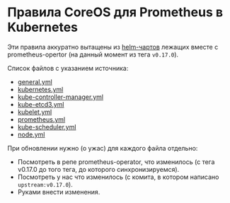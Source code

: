 Правила CoreOS для Prometheus в Kubernetes
==========================================

Эти правила аккуратно вытащены из [helm-чартов](https://github.com/coreos/prometheus-operator/tree/v0.17.0/helm) лежащих вместе с prometheus-opertor (на данный момент из тега `v0.17.0`).

Список файлов с указанием источника:
* [general.yml](https://github.com/coreos/prometheus-operator/blob/v0.17.0/helm/d8-system/templates/general.rules.yaml)
* [kubernetes.yml](https://github.com/coreos/prometheus-operator/blob/v0.17.0/helm/exporter-kubernetes/templates/kubernetes.rules.yaml)
* [kube-controller-manager.yml](https://github.com/coreos/prometheus-operator/blob/v0.17.0/helm/exporter-kube-controller-manager/templates/kube-controller-manager.rules.yaml)
* [kube-etcd3.yml](https://github.com/coreos/prometheus-operator/blob/v0.17.0/helm/exporter-kube-etcd/templates/etcd3.rules.yaml)
* [kubelet.yml](https://github.com/coreos/prometheus-operator/blob/v0.17.0/helm/exporter-kubelets/templates/kubelet.rules.yaml)
* [prometheus.yml](https://github.com/coreos/prometheus-operator/blob/v0.17.0/helm/prometheus/templates/prometheus.rules.yaml)
* [kube-scheduler.yml](https://github.com/coreos/prometheus-operator/blob/v0.17.0/helm/exporter-kube-scheduler/templates/kube-scheduler.rules.yaml)
* [node.yml](https://github.com/coreos/prometheus-operator/blob/v0.17.0/helm/exporter-node/templates/node.rules.yaml)

При обновлении нужно (о ужас) для каждого файла отдельно:
* Посмотреть в репе prometheus-operator, что изменилось (с тега v0.17.0 до того тега, до которого синхронизируемся).
* Посмотреть у нас что изменилось (с комита, в котором написано `upstream:v0.17.0`).
* Руками внести изменения.

